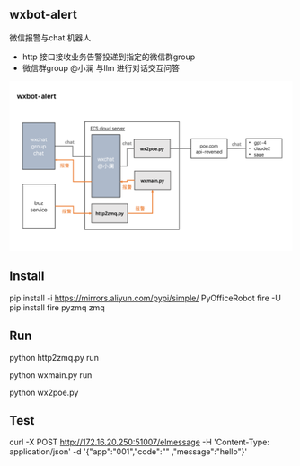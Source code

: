 
## wxbot-alert
微信报警与chat 机器人

* http 接口接收业务告警投递到指定的微信群group 
* 微信群group @小澜 与llm 进行对话交互问答

![archsys-info.png](archsys-info.png)

## Install 
pip install -i https://mirrors.aliyun.com/pypi/simple/ PyOfficeRobot fire -U
pip install fire pyzmq zmq

## Run

python http2zmq.py run

python wxmain.py run 

python wx2poe.py 

## Test


curl -X POST http://172.16.20.250:51007/elmessage -H 'Content-Type: application/json' -d '{"app":"001","code":"" ,"message":"hello"}'

